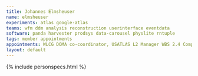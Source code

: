 ```yaml
---
title: Johannes Elmsheuser
name: elmsheuser
experiments: atlas google-atlas
teams: wfm ddm analysis reconstruction userinterface eventdata
software: panda harvester prodsys data-carousel physlite rntuple
tags: member appointments
appointments: WLCG DOMA co-coordinator, USATLAS L2 Manager WBS 2.4 Computing R&D
layout: default
---
```


{% include personspecs.html %}
